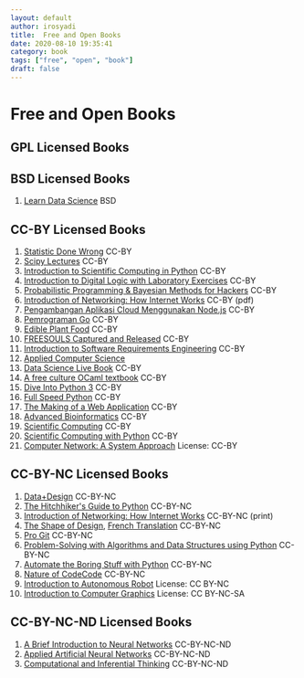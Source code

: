 ```yaml
---
layout: default
author: irosyadi
title:  Free and Open Books
date: 2020-08-10 19:35:41
category: book
tags: ["free", "open", "book"]
draft: false
---
```


# Free and Open Books

## GPL Licensed Books

## BSD Licensed Books
1. [Learn Data Science](https://github.com/nborwankar/LearnDataScience) BSD

## CC-BY Licensed Books
1. [Statistic Done Wrong](https://www.statisticsdonewrong.com/) CC-BY
1. [Scipy Lectures](https://scipy-lectures.org/) CC-BY
1. [Introduction to Scientific Computing in Python](https://github.com/jrjohansson/scientific-python-lectures) CC-BY
1. [Introduction to Digital Logic with Laboratory Exercises](https://www.freetechbooks.com/introduction-to-digital-logic-with-laboratory-exercises-t1318.html) CC-BY
1. [Probabilistic Programming & Bayesian Methods for Hackers](https://camdavidsonpilon.github.io/Probabilistic-Programming-and-Bayesian-Methods-for-Hackers/) CC-BY
1. [Introduction of Networking: How Internet Works](https://www.net-intro.com/) CC-BY (pdf)
1. [Pengambangan Aplikasi Cloud Menggunakan Node.js](https://github.com/bpdp/buku-cloud-nodejs) CC-BY
1. [Pemrograman Go](https://github.com/wi-rg/buku--go-cloud) CC-BY
1. [Edible Plant Food](https://github.com/projeduc/edible-plants-book) CC-BY
1. [FREESOULS Captured and Released](https://github.com/freesouls-cc/freesouls.cc) CC-BY
1. [Introduction to Software Requirements Engineering](https://github.com/lunduniversity/reqeng-book) CC-BY
1. [Applied Computer Science](https://github.com/wjholden/Applied-Computer-Science)
1. [Data Science Live Book](https://github.com/pablo14/data-science-live-book) CC-BY
1. [A free culture OCaml textbook](https://ocaml-book.baturin.org/) CC-BY
1. [Dive Into Python 3](https://diveintopython3.net/) CC-BY
1. [Full Speed Python](https://github.com/joaoventura/full-speed-python/releases/) CC-BY
1. [The Making of a Web Application](https://odinuv.cz/) CC-BY
1. [Advanced Bioinformatics](https://github.com/ThorntonLab/ComputerSkills4GradStudents) CC-BY
1. [Scientific Computing](https://www.math.ust.hk/~machas/scientific-computing.pdf) CC-BY
1. [Scientific Computing with Python](https://github.com/jrjohansson/scientific-python-lectures) CC-BY
1. [Computer Network: A System Approach](https://www.systemsapproach.org/book.html) License: CC-BY



## CC-BY-NC Licensed Books
1. [Data+Design](https://github.com/infoactive/data-design/) CC-BY-NC
1. [The Hitchhiker's Guide to Python](https://docs.python-guide.org/) CC-BY-NC
1. [Introduction of Networking: How Internet Works](https://www.net-intro.com/) CC-BY-NC (print)
1. [The Shape of Design](https://shapeofdesignbook.com/), [French Translation](https://github.com/eric-brechemier/the-shape-of-design-french-translation) CC-BY-NC
1. [Pro Git](https://git-scm.com/book/en/v2) CC-BY-NC
1. [Problem-Solving with Algorithms and Data Structures using Python](https://runestone.academy/runestone/books/published/pythonds/index.html) CC-BY-NC
1. [Automate the Boring Stuff with Python](https://automatetheboringstuff.com/) CC-BY-NC
1. [Nature of Code](https://natureofcode.com/book/)[Code](https://github.com/nature-of-code) CC-BY-NC
1. [Introduction to Autonomous Robot](https://github.com/correll/Introduction-to-Autonomous-Robots) License: CC BY-NC
1. [Introduction to Computer Graphics](https://math.hws.edu/graphicsbook/) License: CC BY-NC-SA

## CC-BY-NC-ND Licensed Books
1. [A Brief Introduction to Neural Networks](https://www.dkriesel.com/en/science/neural_networks) CC-BY-NC-ND
1. [Applied Artificial Neural Networks](https://www.mdpi.com/books/pdfview/book/236) CC-BY-NC-ND
1. [Computational and Inferential Thinking](https://www.inferentialthinking.com/chapters/intro) CC-BY-NC-ND
